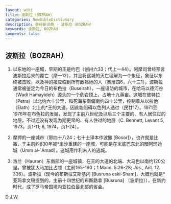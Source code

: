 ```yaml
---
layout: wiki
title: 波斯拉（BOZRAH）
categories: NewBibleDictionary
description: 圣经新词典 - 波斯拉（BOZRAH）
keywords: 波斯拉, BOZRAH
comments: false
---
```


## 波斯拉（BOZRAH）

1. 以东地的一座城，早期的王是约巴（创卅六33；代上一44）。阿摩司曾经预言波斯拉后来的覆亡（摩一12），并且将这城的灭亡理解为一个象征，象征以东终被击败，以及神的报应临到所有敌挡祂的人（赛卅四6，六十三1）。波斯拉通常被鉴定为今日的布色拉（Buseirah），一座设防的城市，在哈马以德河谷（Wadi Hamayideh）源头的一个危岩顶上，占地十九英亩。这城在彼特拉（Petra）以北约六十公里，和死海东南偏南约四十公里，控制着从以拉他（Elath）北上的*王的大道，因此能阻碍以色列人通过（民廿17）。1971至1976年在布色拉的发掘，发现了主前八世纪及以后三个主要的、有人居住过的地层，不过还没有发现为期更早的、有人住过的地层（C. Bennett, Levant 5, 1973，页1-11; 6, 1974，页1-24）。

2. 摩押的一座城市（耶四十八24；七十士译本作波撒 [Bosor]），也许就是比撒，于主前约830年被*米沙重建的一座城，可能是在米底巴东北的暗阿玛迪城（Umm al-`Amad）。这城用作利未人的逃城。

3. 浩兰（Hauran）东南部的一座城镇，在王的大道的北端、大马色以南约120公里，曾被犹大马加比占领（主前165-160；1 Macc. 5:26-28; Jos., Ant. 12. 336）。波斯拉（现今的布斯拉艾斯基闪 [Busruna eski-Sham]，大概也就是*亚玛拿文稿提到的，主前十四世纪的布斯路拿 [Busruna] 〔波斯拉〕），在新约时代，成了罗马帝国境内亚拉伯最北部的省会。

D.J.W.






